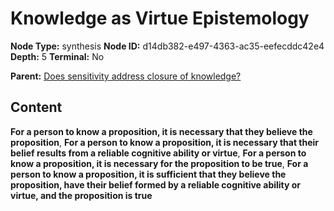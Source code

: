# Knowledge as Virtue Epistemology

**Node Type:** synthesis
**Node ID:** d14db382-e497-4363-ac35-eefecddc42e4
**Depth:** 5
**Terminal:** No

**Parent:** [Does sensitivity address closure of knowledge?](does-sensitivity-address-closure-of-knowledge-antithesis-f68b9b9c-d21a-4d86-a123-912f5349b26e.md)

## Content

**For a person to know a proposition, it is necessary that they believe the proposition**, **For a person to know a proposition, it is necessary that their belief results from a reliable cognitive ability or virtue**, **For a person to know a proposition, it is necessary for the proposition to be true**, **For a person to know a proposition, it is sufficient that they believe the proposition, have their belief formed by a reliable cognitive ability or virtue, and the proposition is true**
